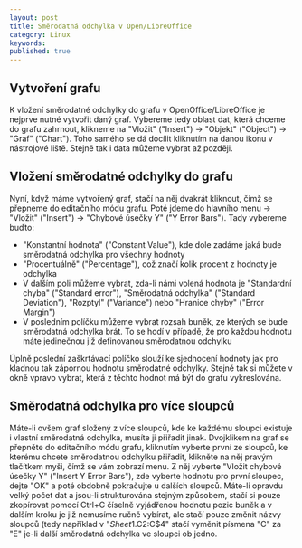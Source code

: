 ```yaml
---
layout: post
title: Směrodatná odchylka v Open/LibreOffice
category: Linux
keywords:
published: true
---
```


## Vytvoření grafu

K vložení směrodatné odchylky do grafu v OpenOffice/LibreOffice je nejprve nutné vytvořit daný graf. Vybereme tedy oblast dat, která chceme do grafu zahrnout, klikneme na "Vložit" ("Insert") -> "Objekt" ("Object") -> "Graf" ("Chart"). Toho samého se dá docílit kliknutím na danou ikonu v nástrojové liště. Stejně tak i data můžeme vybrat až později.
## Vložení směrodatné odchylky do grafu

Nyní, když máme vytvořený graf, stačí na něj dvakrát kliknout, čímž se přepneme do editačního módu grafu. Poté jdeme do hlavního menu -> "Vložit" ("Insert") -> "Chybové úsečky Y" ("Y Error Bars"). Tady vybereme buďto:

* "Konstantní hodnota" ("Constant Value"), kde dole zadáme jaká bude směrodatná odchylka pro všechny hodnoty
* "Procentuálně" ("Percentage"), což značí kolik procent z hodnoty je odchylka
* V dalším poli můžeme vybrat, zda-li námi volená hodnota je "Standardní chyba" ("Standard error"), "Směrodatná odchylka" ("Standard Deviation"), "Rozptyl" ("Variance") nebo "Hranice chyby" ("Error Margin")
* V posledním políčku můžeme vybrat rozsah buněk, ze kterých se bude směrodatná odchylka brát. To se hodí v případě, že pro každou hodnotu máte jedinečnou již definovanou směrodatnou odchylku

Úplně poslední zaškrtávací políčko slouží ke sjednocení hodnoty jak pro kladnou tak zápornou hodnotu směrodatné odchylky. Stejně tak si můžete v okně vpravo vybrat, která z těchto hodnot má být do grafu vykreslována.
## Směrodatná odchylka pro více sloupců

Máte-li ovšem graf složený z více sloupců, kde ke každému sloupci existuje i vlastní směrodatná odchylka, musíte ji přiřadit jinak. Dvojklikem na graf se přepněte do editačního módu grafu, kliknutím vyberte první ze sloupců, ke kterému chcete směrodatnou odchylku přiřadit, klikněte na něj pravým tlačítkem myši, čímž se vám zobrazí menu. Z něj vyberte "Vložit chybové úsečky Y" ("Insert Y Error Bars"), zde vyberte hodnotu pro první sloupec, dejte "OK" a poté obdobně pokračujte u dalších sloupců. Máte-li opravdu velký počet dat a jsou-li strukturována stejným způsobem, stačí si pouze zkopírovat pomocí Ctrl+C číselně vyjádřenou hodnotu pozic buněk a v dalším kroku je již nemusíme ručně vybírat, ale stačí pouze změnit názvy sloupců (tedy například v "$Sheet1.$C$2:$C$4" stačí vyměnit písmena "C" za "E" je-li další směrodatná odchylka ve sloupci ob jedno.
